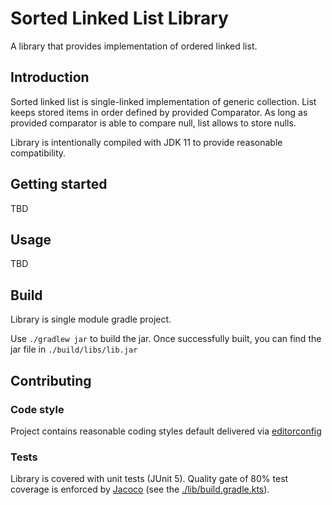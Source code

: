 # Sorted Linked List Library #

A library that provides implementation of ordered linked list.

## Introduction ##
Sorted linked list is single-linked implementation of generic collection. List keeps stored items in order defined by
provided Comparator. As long as provided comparator is able to compare null, list allows to store nulls.

Library is intentionally compiled with JDK 11 to provide reasonable compatibility.

## Getting started ##
TBD

## Usage ##
TBD

## Build ##
Library is single module gradle project.

Use `./gradlew jar` to build the jar. Once successfully built, you can find the jar file in `./build/libs/lib.jar`

## Contributing ##
### Code style ###
Project contains reasonable coding styles default delivered via [editorconfig](https://editorconfig.org/)

### Tests ###
Library is covered with unit tests (JUnit 5). Quality gate of 80% test coverage is enforced
by [Jacoco](https://docs.gradle.org/current/dsl/org.gradle.testing.jacoco.tasks.JacocoCoverageVerification.html) (see the [./lib/build.gradle.kts](lib/build.gradle.kts)).
